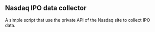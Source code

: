 ## Nasdaq IPO data collector
A simple script that use the private API of the Nasdaq site to collect IPO data.